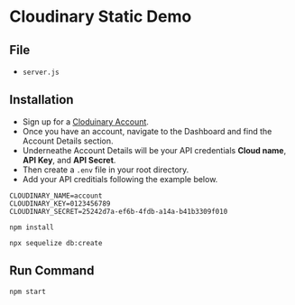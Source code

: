 # Cloudinary Static Demo

## File

* `server.js`

## Installation

- Sign up for a [Cloduinary Account](https://cloudinary.com/users/register/free). 
- Once you have an account, navigate to the Dashboard and find the Account Details section. 
- Underneathe Account Details will be your API credentials **Cloud name**, **API Key**, and **API Secret**. 
- Then create a `.env` file in your root directory. 
- Add your API creditials following the example below.

```
CLOUDINARY_NAME=account
CLOUDINARY_KEY=0123456789
CLOUDINARY_SECRET=25242d7a-ef6b-4fdb-a14a-b41b3309f010 
```

`npm install`

`npx sequelize db:create`

## Run Command

`npm start`